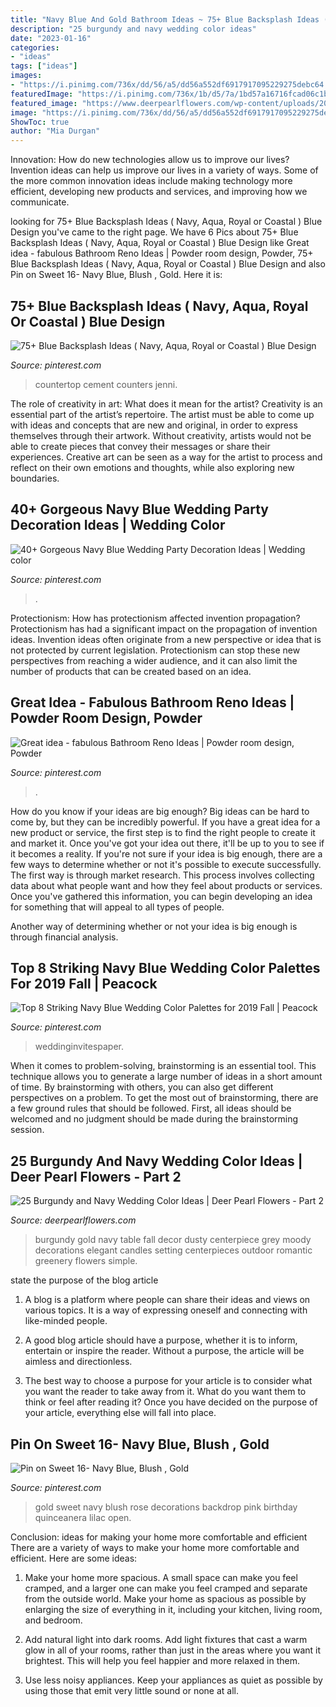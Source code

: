 ```yaml
---
title: "Navy Blue And Gold Bathroom Ideas ~ 75+ Blue Backsplash Ideas ( Navy, Aqua, Royal Or Coastal ) Blue Design"
description: "25 burgundy and navy wedding color ideas"
date: "2023-01-16"
categories:
- "ideas"
tags: ["ideas"]
images:
- "https://i.pinimg.com/736x/dd/56/a5/dd56a552df6917917095229275debc64.jpg"
featuredImage: "https://i.pinimg.com/736x/1b/d5/7a/1bd57a16716fcad06c1b40fb4ffc4efe.jpg"
featured_image: "https://www.deerpearlflowers.com/wp-content/uploads/2017/04/Autumn-Wedding-Centerpiece-navy-black-red-and-gold.jpg"
image: "https://i.pinimg.com/736x/dd/56/a5/dd56a552df6917917095229275debc64.jpg"
ShowToc: true
author: "Mia Durgan"
---
```



Innovation: How do new technologies allow us to improve our lives?
Invention ideas can help us improve our lives in a variety of ways. Some of the more common innovation ideas include making technology more efficient, developing new products and services, and improving how we communicate.

	

		
looking for 75+ Blue Backsplash Ideas ( Navy, Aqua, Royal or Coastal ) Blue Design you've came to the right page. We have 6 Pics about 75+ Blue Backsplash Ideas ( Navy, Aqua, Royal or Coastal ) Blue Design like Great idea - fabulous Bathroom Reno Ideas | Powder room design, Powder, 75+ Blue Backsplash Ideas ( Navy, Aqua, Royal or Coastal ) Blue Design and also Pin on Sweet 16- Navy Blue, Blush , Gold. Here it is:
		
    
## 75+ Blue Backsplash Ideas ( Navy, Aqua, Royal Or Coastal ) Blue Design

<img loading=lazy src="https://i.pinimg.com/736x/f8/b3/ee/f8b3ee622c3b12b4de0cff7be73814a4.jpg" onerror="this.onerror=null;this.src='https://tse3.mm.bing.net/th?id=OIP.X84Yym-2lVGWSHCPqAY06AHaHa&amp;pid=15.1';" alt="75+ Blue Backsplash Ideas ( Navy, Aqua, Royal or Coastal ) Blue Design">

_Source: pinterest.com_

>countertop cement counters jenni. 

	

The role of creativity in art: What does it mean for the artist?
Creativity is an essential part of the artist’s repertoire. The artist must be able to come up with ideas and concepts that are new and original, in order to express themselves through their artwork. Without creativity, artists would not be able to create pieces that convey their messages or share their experiences. Creative art can be seen as a way for the artist to process and reflect on their own emotions and thoughts, while also exploring new boundaries.

    
## 40+ Gorgeous Navy Blue Wedding Party Decoration Ideas | Wedding Color

<img loading=lazy src="https://i.pinimg.com/736x/dd/56/a5/dd56a552df6917917095229275debc64.jpg" onerror="this.onerror=null;this.src='https://tse4.mm.bing.net/th?id=OIP.wBwaCiWtyqIdYtj1ZcR0zAHaPF&amp;pid=15.1';" alt="40+ Gorgeous Navy Blue Wedding Party Decoration Ideas | Wedding color">

_Source: pinterest.com_

>. 

	

Protectionism: How has protectionism affected invention propagation?
Protectionism has had a significant impact on the propagation of invention ideas. Invention ideas often originate from a new perspective or idea that is not protected by current legislation. Protectionism can stop these new perspectives from reaching a wider audience, and it can also limit the number of products that can be created based on an idea.

    
## Great Idea - Fabulous Bathroom Reno Ideas | Powder Room Design, Powder

<img loading=lazy src="https://i.pinimg.com/736x/24/93/40/2493402f133001506be1cb3d9aacda50.jpg" onerror="this.onerror=null;this.src='https://tse3.mm.bing.net/th?id=OIP.MfjGXIKJM2wWLBDXdtufLQHaMG&amp;pid=15.1';" alt="Great idea - fabulous Bathroom Reno Ideas | Powder room design, Powder">

_Source: pinterest.com_

>. 

	

How do you know if your ideas are big enough?
Big ideas can be hard to come by, but they can be incredibly powerful. If you have a great idea for a new product or service, the first step is to find the right people to create it and market it. Once you've got your idea out there, it'll be up to you to see if it becomes a reality. If you're not sure if your idea is big enough, there are a few ways to determine whether or not it's possible to execute successfully. 
The first way is through market research. This process involves collecting data about what people want and how they feel about products or services. Once you've gathered this information, you can begin developing an idea for something that will appeal to all types of people. 

Another way of determining whether or not your idea is big enough is through financial analysis.

    
## Top 8 Striking Navy Blue Wedding Color Palettes For 2019 Fall | Peacock

<img loading=lazy src="https://i.pinimg.com/736x/1b/d5/7a/1bd57a16716fcad06c1b40fb4ffc4efe.jpg" onerror="this.onerror=null;this.src='https://tse3.mm.bing.net/th?id=OIP.lXeFDbrznX6QNxY1JX9cXgHaQi&amp;pid=15.1';" alt="Top 8 Striking Navy Blue Wedding Color Palettes for 2019 Fall | Peacock">

_Source: pinterest.com_

>weddinginvitespaper. 

	

When it comes to problem-solving, brainstorming is an essential tool. This technique allows you to generate a large number of ideas in a short amount of time. By brainstorming with others, you can also get different perspectives on a problem. To get the most out of brainstorming, there are a few ground rules that should be followed. First, all ideas should be welcomed and no judgment should be made during the brainstorming session.

    
## 25 Burgundy And Navy Wedding Color Ideas | Deer Pearl Flowers - Part 2

<img loading=lazy src="https://www.deerpearlflowers.com/wp-content/uploads/2017/04/Autumn-Wedding-Centerpiece-navy-black-red-and-gold.jpg" onerror="this.onerror=null;this.src='https://tse1.mm.bing.net/th?id=OIP.u_kr40ja9MvvOtAh_fm_CAHaKD&amp;pid=15.1';" alt="25 Burgundy and Navy Wedding Color Ideas | Deer Pearl Flowers - Part 2">

_Source: deerpearlflowers.com_

>burgundy gold navy table fall decor dusty centerpiece grey moody decorations elegant candles setting centerpieces outdoor romantic greenery flowers simple. 

	

state the purpose of the blog article
1. A blog is a platform where people can share their ideas and views on various topics. It is a way of expressing oneself and connecting with like-minded people.
2. A good blog article should have a purpose, whether it is to inform, entertain or inspire the reader. Without a purpose, the article will be aimless and directionless.

3. The best way to choose a purpose for your article is to consider what you want the reader to take away from it. What do you want them to think or feel after reading it? Once you have decided on the purpose of your article, everything else will fall into place.

    
## Pin On Sweet 16- Navy Blue, Blush , Gold

<img loading=lazy src="https://i.pinimg.com/736x/76/a2/ef/76a2efb22a6e1d5218004adb0952dd7e.jpg" onerror="this.onerror=null;this.src='https://tse3.mm.bing.net/th?id=OIP.X0iGGigDE3IdOAWaERJHmwHaJ3&amp;pid=15.1';" alt="Pin on Sweet 16- Navy Blue, Blush , Gold">

_Source: pinterest.com_

>gold sweet navy blush rose decorations backdrop pink birthday quinceanera lilac open. 

	

Conclusion: ideas for making your home more comfortable and efficient
There are a variety of ways to make your home more comfortable and efficient. Here are some ideas: 
1. Make your home more spacious. A small space can make you feel cramped, and a larger one can make you feel cramped and separate from the outside world. Make your home as spacious as possible by enlarging the size of everything in it, including your kitchen, living room, and bedroom.

2. Add natural light into dark rooms. Add light fixtures that cast a warm glow in all of your rooms, rather than just in the areas where you want it brightest. This will help you feel happier and more relaxed in them.

3. Use less noisy appliances. Keep your appliances as quiet as possible by using those that emit very little sound or none at all.

